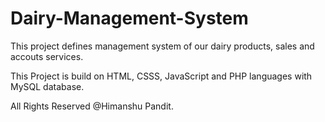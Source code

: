 # Dairy-Management-System
This project defines management system of our dairy products, sales and accouts services. 

This Project is build on HTML, CSSS, JavaScript and PHP languages with MySQL database.



All Rights Reserved @Himanshu Pandit.

